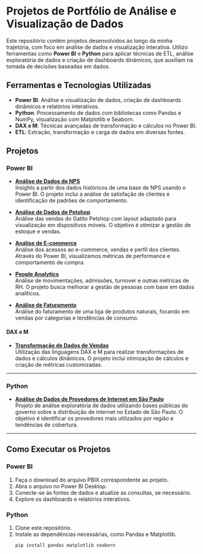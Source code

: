 # Projetos de Portfólio de Análise e Visualização de Dados

Este repositório contém projetos desenvolvidos ao longo da minha trajetória, com foco em análise de dados e visualização interativa. Utilizo ferramentas como **Power BI** e **Python** para aplicar técnicas de ETL, análise exploratória de dados e criação de dashboards dinâmicos, que auxiliam na tomada de decisões baseadas em dados.

## Ferramentas e Tecnologias Utilizadas
- **Power BI**: Análise e visualização de dados, criação de dashboards dinâmicos e relatórios interativos.
- **Python**: Processamento de dados com bibliotecas como Pandas e NumPy, visualização com Matplotlib e Seaborn.
- **DAX e M**: Técnicas avançadas de transformação e cálculos no Power BI.
- **ETL**: Extração, transformação e carga de dados em diversas fontes.

## Projetos

### Power BI

- **[Análise de Dados de NPS](https://github.com/jorgebooz/Dashboards/tree/main/Dashboards/Megga%20-%20NPS)**  
  Insights a partir dos dados históricos de uma base de NPS usando o Power BI. O projeto inclui a análise de satisfação de clientes e identificação de padrões de comportamento.

- **[Análise de Dados de Petshop](https://github.com/jorgebooz/Dashboards/tree/main/Dashboards/Gatito%20Petshop)**  
  Análise das vendas do Gatito Petshop com layout adaptado para visualização em dispositivos móveis. O objetivo é otimizar a gestão de estoque e vendas.

- **[Análise de E-commerce](https://github.com/jorgebooz/Dashboards/tree/main/Dashboards/Buscante%20-%20ecommerce)**  
  Análise dos acessos ao e-commerce, vendas e perfil dos clientes. Através do Power BI, visualizamos métricas de performance e comportamento de compra.

- **[People Analytics](#)**  
  Análise de movimentações, admissões, turnover e outras métricas de RH. O projeto busca melhorar a gestão de pessoas com base em dados analíticos.

- **[Análise de Faturamento](https://github.com/jorgebooz/Dashboards/tree/main/Dashboards/Lotus%20-%20Vendas)**  
  Análise do faturamento de uma loja de produtos naturais, focando em vendas por categorias e tendências de consumo.

#### DAX e M

- **[Transformação de Dados de Vendas](https://github.com/jorgebooz/Dashboards/tree/main/Dashboards/Vendas%20-%20DAX%20e%20M)**  
  Utilização das linguagens DAX e M para realizar transformações de dados e cálculos dinâmicos. O projeto inclui otimização de cálculos e criação de métricas customizadas.

---

### Python

- **[Análise de Dados de Provedores de Internet em São Paulo](https://github.com/jorgebooz/provedores-sp)**  
  Projeto de análise exploratória de dados utilizando bases públicas do governo sobre a distribuição de internet no Estado de São Paulo. O objetivo é identificar os provedores mais utilizados por região e tendências de cobertura.

---

## Como Executar os Projetos

### Power BI

1. Faça o download do arquivo PBIX correspondente ao projeto.
2. Abra o arquivo no Power BI Desktop.
3. Conecte-se às fontes de dados e atualize as consultas, se necessário.
4. Explore os dashboards e relatórios interativos.

### Python

1. Clone este repositório.
2. Instale as dependências necessárias, como Pandas e Matplotlib.
   ```bash
   pip install pandas matplotlib seaborn
